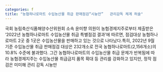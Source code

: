 ```yaml
---
categories: f
title: "농협하나로마트 수입농산물 취급 판매점검“시늉만”   관리감독 체계 허술"
---
```

국회 농림축산식품해양수산위원회 소속 윤미향 의원이 농협경제지주로부터 제출받은 ‘2022년 농협하나로마트 수입농산물 취급 특별점검 결과’에 따르면, 점검대상 농협하나로마트 2곳 중 1곳은 수입농산물을 판매하고 있는 것으로 나타났다.특히, 2022년 9월 기준 수입농산물 취급 판매점검 대상은 232개소로 전국 농협하나로마트(2,156개소)의 10.8% 수준에 불과했다. 그간 농협하나로마트의 수입농산물 취급 문제가 반복됨에 따라 농협경제지주는 수입농산물 취급금지 품목 확대 등 관리를 강화하고 있지만, 정작 점검은 미미해 관리 감독 시늉만